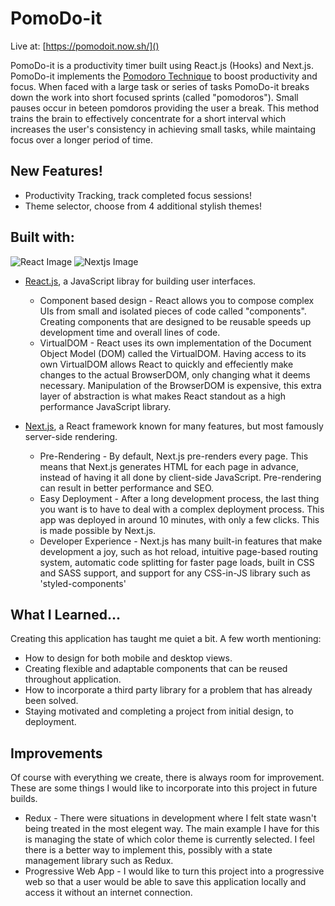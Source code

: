 # PomoDo-it

Live at: [https://pomodoit.now.sh/]()

PomoDo-it is a productivity timer built using React.js (Hooks) and Next.js. PomoDo-it implements the [Pomodoro Technique](https://lifehacker.com/productivity-101-a-primer-to-the-pomodoro-technique-1598992730) to boost productivity and focus. When faced with a large task or series of tasks PomoDo-it breaks down the work into short focused sprints (called "pomodoros"). Small pauses occur in beteen pomdoros providing the user a break. This method trains the brain to effectively concentrate for a short interval which increases the user's consistency in achieving small tasks, while maintaing focus over a longer period of time. 


## New Features!

- Productivity Tracking, track completed focus sessions!
- Theme selector, choose from 4 additional stylish themes!

## Built with:
![React Image](https://user-images.githubusercontent.com/31228341/84543583-7972a700-acb0-11ea-8ff3-9400fe8765f4.png) ![Nextjs Image](https://user-images.githubusercontent.com/31228341/84543916-277e5100-acb1-11ea-96e9-ed2b91173e42.png)
- [React.js](https://reactjs.org), a JavaScript libray for building user interfaces.
    - Component based design - React allows you to compose complex UIs from small and isolated pieces of code called "components". Creating components that are designed to be reusable speeds up development time and overall lines of code. 
    - VirtualDOM - React uses its own implementation of the Document Object Model (DOM) called the VirtualDOM. Having access to its own VirtualDOM allows React to quickly and effeciently make changes to the actual BrowserDOM, only changing what it deems necessary. Manipulation of the BrowserDOM is expensive, this extra layer of abstraction is what makes React standout as a high performance JavaScript library. 

 
- [Next.js](https://nextjs.org), a React framework known for many features, but most famously server-side rendering.
    - Pre-Rendering - By default, Next.js pre-renders every page. This means that Next.js generates HTML for each page in advance, instead of having it all done by client-side JavaScript. Pre-rendering can result in better performance and SEO.
    - Easy Deployment - After a long development process, the last thing you want is to have to deal with a complex deployment process. This app was deployed in around 10 minutes, with only a few clicks. This is made possible by Next.js.
    - Developer Experience - Next.js has many built-in features that make development a joy, such as hot reload, intuitive page-based routing system, automatic code splitting for faster page loads, built in CSS and SASS support, and support for any CSS-in-JS library such as 'styled-components'
    
    
## What I Learned...

Creating this application has taught me quiet a bit. A few worth mentioning: 
- How to design for both mobile and desktop views.
- Creating flexible and adaptable components that can be reused throughout application.
- How to incorporate a third party library for a problem that has already been solved.
- Staying motivated and completing a project from initial design, to deployment.

## Improvements
Of course with everything we create, there is always room for improvement. These are some things I would like to incorporate into this project in future builds.

- Redux - There were situations in development where I felt state wasn't being treated in the most elegent way. The main example I have for this is managing the state of which color theme is currently selected. I feel there is a better way to implement this, possibly with a state management library such as Redux.
- Progressive Web App - I would like to turn this project into a progressive web so that a user would be able to save this application locally and access it without an internet connection.  
